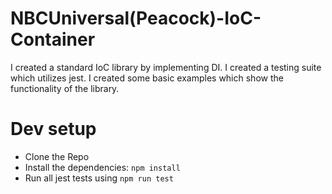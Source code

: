 # NBCUniversal(Peacock)-IoC-Container

I created a standard IoC library by implementing DI. I created a testing suite which utilizes jest. I created some basic examples which show the functionality of the library. 

# Dev setup

- Clone the Repo
- Install the dependencies: `npm install`
- Run all jest tests using `npm run test`
